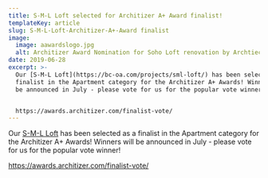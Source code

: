 ```yaml
---
title: S-M-L Loft selected for Architizer A+ Award finalist!
templateKey: article
slug: S-M-L-Loft-Architizer-A+-Award finalist
image:
  image: aawardslogo.jpg
  alt: Architizer Award Nomination for Soho Loft renovation by Archtiects BC—OA
date: 2019-06-28
excerpt: >-
  Our [S-M-L Loft](https://bc-oa.com/projects/sml-loft/) has been selected as a
  finalist in the Apartment category for the Architizer A+ Awards! Winners will
  be announced in July - please vote for us for the popular vote winner!


  https://awards.architizer.com/finalist-vote/
---
```

Our [S-M-L Loft](https://bc-oa.com/projects/sml-loft/) has been selected as a finalist in the Apartment category for the Architizer A+ Awards! Winners will be announced in July - please vote for us for the popular vote winner!

https://awards.architizer.com/finalist-vote/